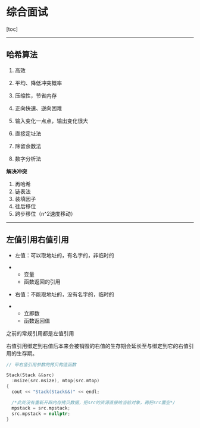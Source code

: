 # 综合面试

[toc]

------

## 哈希算法

1. 高效
2. 平均、降低冲突概率
3. 压缩性，节省内存
4. 正向快速、逆向困难
5. 输入变化一点点，输出变化很大



1. 直接定址法
2. 除留余数法
3. 数字分析法

**解决冲突**

1. 再哈希
2. 链表法
3. 装填因子
4. 往后移位
5. 跨步移位（n^2速度移动）

------

## 左值引用右值引用

- 左值：可以取地址的，有名字的，非临时的

- - 变量
  - 函数返回的引用

- 右值：不能取地址的，没有名字的，临时的

- - 立即数
  - 函数返回值

之前的常规引用都是左值引用

右值引用绑定到右值后本来会被销毁的右值的生存期会延长至与绑定到它的右值引用的生存期。

```C++
// 带右值引用参数的拷贝构造函数

Stack(Stack &&src)
  :msize(src.msize), mtop(src.mtop)
{
  cout << "Stack(Stack&&)" << endl;

  /*此处没有重新开辟内存拷贝数据，把src的资源直接给当前对象，再把src置空*/
  mpstack = src.mpstack;  
  src.mpstack = nullptr;
}
```

